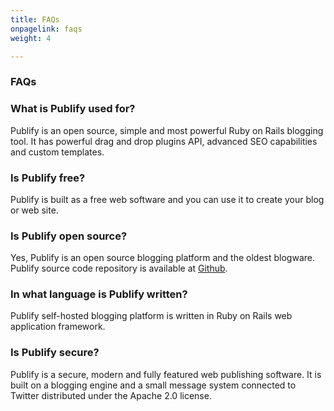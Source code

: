 ```yaml
---
title: FAQs
onpagelink: faqs
weight: 4

---
```


### **FAQs**

### What is Publify used for?
Publify is an open source, simple and most powerful Ruby on Rails blogging tool. It has powerful drag and drop plugins API, advanced SEO capabilities and custom templates.
### Is Publify free?
Publify is built as a free web software and you can use it to create your blog or web site.
### Is Publify open source?
Yes, Publify is an open source blogging platform and the oldest blogware. Publify source code repository is available at [Github](https://github.com/publify/publify).
### In what language is Publify written?
Publify self-hosted blogging platform is written in Ruby on Rails web application framework.
### Is Publify secure?
Publify is a secure, modern and fully featured web publishing software. It is built on a blogging engine and a small message system connected to Twitter distributed under the Apache 2.0 license.